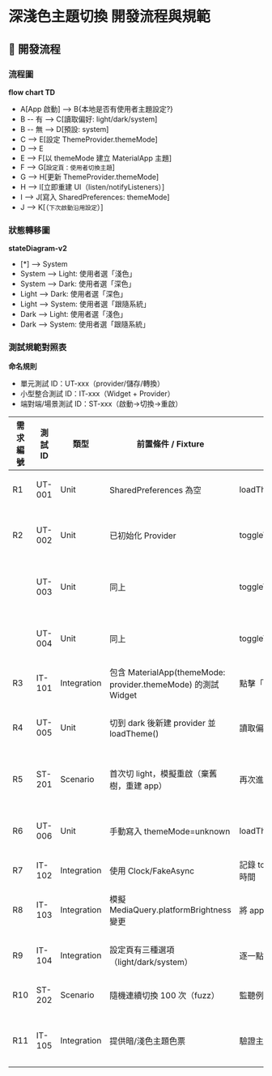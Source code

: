 # 深淺色主題切換 開發流程與規範

## 🚀 開發流程

### 流程圖
**flow chart TD**
  - A[App 啟動] --> B{本地是否有使用者主題設定?}
  - B -- 有 --> C[讀取偏好: light/dark/system]
  - B -- 無 --> D[預設: system]
  - C --> E[設定 ThemeProvider.themeMode]
  - D --> E
  - E --> F[以 themeMode 建立 MaterialApp 主題]
  - F --> G[`設定頁：使用者切換主題`]
  - G --> H[更新 ThemeProvider.themeMode]
  - H --> I[立即重建 UI（listen/notifyListeners）]
  - I --> J[寫入 SharedPreferences: themeMode]
  - J --> K[（`下次啟動沿用設定`）]

### 狀態轉移圖
**stateDiagram-v2**
  - [*] --> System
  - System --> Light: 使用者選「淺色」
  - System --> Dark: 使用者選「深色」
  - Light --> Dark: 使用者選「深色」
  - Light --> System: 使用者選「跟隨系統」
  - Dark --> Light: 使用者選「淺色」
  - Dark --> System: 使用者選「跟隨系統」

### 測試規範對照表
**命名規則**
- 單元測試 ID：UT-xxx（provider/儲存/轉換）
- 小型整合測試 ID：IT-xxx（Widget + Provider）
- 端對端/場景測試 ID：ST-xxx（啟動→切換→重啟）

 | 需求編號 | 測試 ID   | 類型         | 前置條件 / Fixture                                   | 測試步驟 (Steps)                        | 期望結果 (Assert)                                 | 覆蓋重點         |
  |----------|-----------|--------------|------------------------------------------------------|------------------------------------------|---------------------------------------------------|------------------|
  | R1       | UT-001    | Unit         | SharedPreferences 為空                               | loadTheme()                              | themeMode == ThemeMode.system                     | 預設值           |
  | R2       | UT-002    | Unit         | 已初始化 Provider                                    | toggleTheme(ThemeMode.dark)              | themeMode == ThemeMode.dark                       | 狀態變更         |
  |          | UT-003    | Unit         | 同上                                                 | toggleTheme(ThemeMode.light)             | themeMode == ThemeMode.light                      | 狀態變更         |
  |          | UT-004    | Unit         | 同上                                                 | toggleTheme(ThemeMode.system)            | themeMode == ThemeMode.system                     | 狀態變更         |
  | R3       | IT-101    | Integration  | 包含 MaterialApp(themeMode: provider.themeMode) 的測試 Widget | 點擊「深色模式」選項                     | find.byType(Icon/Color/Key(...dark...)) 存在      | UI 重建          |
  | R4       | UT-005    | Unit         | 切到 dark 後新建 provider 並 loadTheme()             | 讀取偏好                                 | 新 provider 的 themeMode == dark                  | 儲存/讀取        |
  | R5       | ST-201    | Scenario     | 首次切 light，模擬重啟（棄舊樹，重建 app）           | 再次進入 app                              | themeMode == light，UI 為淺色                     | 啟動流程         |
  | R6       | UT-006    | Unit         | 手動寫入 themeMode=unknown                           | loadTheme()                              | themeMode == system                              | 錯誤處理         |
  | R7       | IT-102    | Integration  | 使用 Clock/FakeAsync                                 | 記錄 toggleTheme()→首個重建完成時間      | 小於 100ms                                        | 效能             |
  | R8       | IT-103    | Integration  | 模擬 MediaQuery.platformBrightness 變更               | 將 app 設為 system，變更系統明暗         | UI 跟著改                                         | 系統事件         |
  | R9       | IT-104    | Integration  | 設定頁有三種選項（light/dark/system）                | 逐一點擊三項並返回                        | 畫面主題與選項同步                                | 可用性           |
  | R10      | ST-202    | Scenario     | 隨機連續切換 100 次（fuzz）                          | 監聽例外/日誌                             | 無未捕捉例外、無 frame drop 明顯異常               | 穩定性           |
  | R11      | IT-105    | Integration  | 提供暗/淺色主題色票                                  | 驗證主要文字/按鈕/連結對比                | 對比度達 WCAG AA                                  | 可存取性         |

  <!--
  設計邏輯說明：
  - 本表格依據需求與測試規範，將深淺色主題切換的所有核心驗證點以「需求編號、測試ID、類型、前置條件、步驟、期望結果、覆蓋重點」方式完整列出。
  - 涵蓋單元測試、整合測試、情境測試，確保功能正確、UI即時反應、資料持久化、效能、穩定性與可存取性。
  - 每一項測試皆對應一個明確的驗證目標，便於後續撰寫自動化測試與人工驗證。
  - 表格可直接用於測試計畫、開發自查與需求追蹤。
  -->

